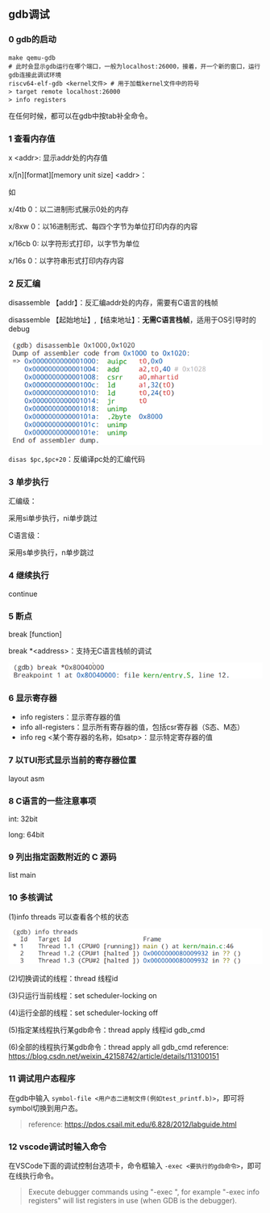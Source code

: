 ## gdb调试

### 0 gdb的启动

```shell
make qemu-gdb
# 此时会显示gdb运行在哪个端口，一般为localhost:26000，接着，开一个新的窗口，运行gdb连接此调试环境
riscv64-elf-gdb <kernel文件> # 用于加载kernel文件中的符号
> target remote localhost:26000
> info registers
```

在任何时候，都可以在gdb中按tab补全命令。

### 1 查看内存值

x \<addr\>: 显示addr处的内存值

x/\[n\]\[format\]\[memory unit size\] \<addr\>：

如

x/4tb 0：以二进制形式展示0处的内存

x/8xw 0：以16进制形式、每四个字节为单位打印内存的内容

x/16cb 0: 以字符形式打印，以字节为单位

x/16s 0：以字符串形式打印内存内容

### 2 反汇编

disassemble 【addr】：反汇编addr处的内存，需要有C语言的栈帧

disassemble 【起始地址】,【结束地址】：**无需C语言栈帧**，适用于OS引导时的debug

![image-20230501200130680](./assets/image-20230501200130680.png)

`disas $pc,$pc+20`：反编译pc处的汇编代码

### 3 单步执行

汇编级：

采用si单步执行，ni单步跳过

C语言级：

采用s单步执行，n单步跳过

### 4 继续执行

continue

### 5 断点

break [function]

break *\<address\>：支持无C语言栈帧的调试

![image-20230501200205502](./assets/image-20230501200205502.png)

### 6 显示寄存器

* info registers：显示寄存器的值
* info all-registers：显示所有寄存器的值，包括csr寄存器（S态、M态）
* info reg <某个寄存器的名称，如satp>：显示特定寄存器的值

### 7 以TUI形式显示当前的寄存器位置

layout asm

### 8 C语言的一些注意事项

int: 32bit

long: 64bit

### 9 列出指定函数附近的 C 源码

list main

### 10 多核调试

(1)info threads 可以查看各个核的状态

![image-20230502111957058](./assets/image-20230502111957058.png)

(2)切换调试的线程：thread 线程id

(3)只运行当前线程：set scheduler-locking on

(4)运行全部的线程：set scheduler-locking off

(5)指定某线程执行某gdb命令：thread apply 线程id gdb_cmd

(6)全部的线程执行某gdb命令：thread apply all gdb_cmd
reference: https://blog.csdn.net/weixin_42158742/article/details/113100151

### 11 调试用户态程序

在gdb中输入 `symbol-file <用户态二进制文件(例如test_printf.b)>`，即可将symbol切换到用户态。

> reference: https://pdos.csail.mit.edu/6.828/2012/labguide.html

### 12 vscode调试时输入命令

在VSCode下面的调试控制台选项卡，命令框输入 `-exec <要执行的gdb命令>`，即可在线执行命令。

> Execute debugger commands using "-exec <command>", for example "-exec info registers" will list registers in use (when GDB is the debugger).

